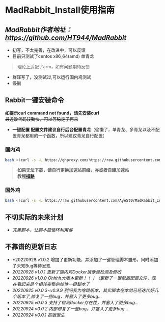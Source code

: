 # MadRabbit_Install使用指南

## *MadRabbit作者地址：https://github.com/HT944/MadRabbit* 

* 初写，不太完善，在改进中，可以反馈  
* 目前只测试了centos  x86_64(amd) 单青龙
>理论上适配了arm，如有问题期待反馈
* 群晖写了，没测试过,可以运行国内鸡测试  
* 侵删
## Rabbit一键安装命令
 
**如提示curl command not found，请先安装curl**  
~~最近改代码较勤快，可以等稳定了再来~~
* **一键配置 配置文件建议自行后台配置青龙**（偷懒了，单青龙、多青龙以及不配置青龙都用的一个函数，所以建议青龙自行配置）

### 国内鸡
```bash
bash <(curl -s -L https://ghproxy.com/https://raw.githubusercontent.com/AyeSt0/MadRabbit_Install/master/RabbitInstall.sh)
```
>**如果无法下载，请自行更换加速站前缀，亦或者自建加速站  
教程[指路](https://www.kejiwanjia.com/jiaocheng/105320.html)**
### 国外鸡
```bash
bash <(curl -s -L https://raw.githubusercontent.com/AyeSt0/MadRabbit_Install/master/RabbitInstall.sh)
```
## 不切实际的未来计划
* *完善脚本，让脚本能循环利用😀*  

## 不靠谱的更新日志
* *20220928 v1.0.2 增加了更新功能，并添加了一键管理脚本雏形，同时添加了未知Bug等待发现
* *20220928 v1.0.1 更新了国内鸡Docker镜像源检测及修改*
* *20220926 v1.0.0 Ohhhh大版本更新！！！（更新了一键配置配置文件，现在看起来是个相较完整的线性一键脚本了*  
* *20220925 v0.0.3~v0.9.9 别问我为啥跳版本，其实脚本在本地已经迭代好几个版本了,修复了一些bug，并塞入了更多bug...*  
* *20220925 v0.0.3 支持了检测docker存在性，并塞入了更多bug...*  
* *20220924 v0.0.2 内部修复了一些bug，并塞入了更多bug...*  
* *20220924 v0.0.1 初版诞生*  
